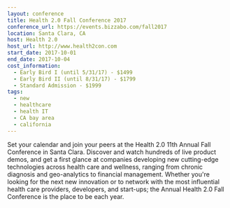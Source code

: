 ```yaml
---
layout: conference
title: Health 2.0 Fall Conference 2017
conference_url: https://events.bizzabo.com/fall2017
location: Santa Clara, CA
host: Health 2.0
host_url: http://www.health2con.com
start_date: 2017-10-01
end_date: 2017-10-04
cost_information:
  - Early Bird I (until 5/31/17) - $1499
  - Early Bird II (until 8/31/17) - $1799
  - Standard Admission - $1999
tags:
  - new
  - healthcare
  - health IT
  - CA bay area
  - california
---
```


Set your calendar and join your peers at the Health 2.0 11th Annual Fall Conference in Santa Clara. Discover and watch hundreds of live product demos, and get a first glance at companies developing new cutting-edge technologies across health care and wellness, ranging from chronic diagnosis and geo-analytics to financial management. Whether you're looking for the next new innovation or to network with the most influential health care providers, developers, and start-ups; the Annual Health 2.0 Fall Conference is the place to be each year.
